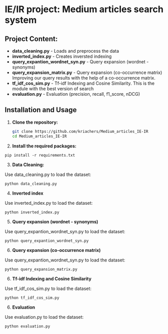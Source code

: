 # IE/IR project: Medium articles search system

## Project Content:

- **data_cleaning.py** - Loads and preprocess the data
- **inverted_index.py** - Creates inversted indexing
- **query_expantion_wordnet_syn.py** - Query expansion (wordnet - synonyms)
- **query_expansion_matrix.py** - Query expansion (co-occurrence matrix)
Improving our query results with the help of a co-occurrence matrix.
- **tf_idf_cos_sim.py** - Tf-idf Indexing and Cosine Similarity. This is the module with the best version of search
- **evaluation.py** - Evaluation (precision, recall, f1_score, nDCG)

## Installation and Usage

1. **Clone the repository:**

   ```bash
   git clone https://github.com/kriachers/Medium_articles_IE-IR
   cd Medium_articles_IE-IR
   ```
   

2. **Install the required packages:**

```
pip install -r requirements.txt
```

3. **Data Cleaning:**

Use data_cleaning.py to load the dataset:
```
python data_cleaning.py
```

4. **Inverted index**

Use inverted_index.py to load the dataset:
```
python inverted_index.py
```

5. **Query expansion (wordnet - synonyms)**

Use query_expantion_wordnet_syn.py to load the dataset:
```
python query_expantion_wordnet_syn.py
```

6. **Query expansion (co-occurrence matrix)**

Use query_expantion_wordnet_syn.py to load the dataset:
```
python query_expansion_matrix.py
```

6. **Tf-idf Indexing and Cosine Similarity**

Use tf_idf_cos_sim.py to load the dataset:
```
python tf_idf_cos_sim.py
```

6. **Evaluation**

Use evaluation.py to load the dataset:
```
python evaluation.py
```


